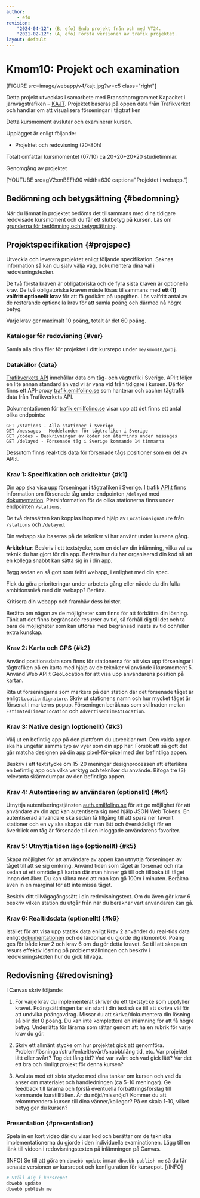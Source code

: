 ```yaml
---
author:
    - efo
revision:
    "2024-04-12": (B, efo) Enda projekt från och med VT24.
    "2021-02-12": (A, efo) Första versionen av trafik projektet.
layout: default
---
```


Kmom10: Projekt och examination
==================================

[FIGURE src=image/webapp/v4/kajt.jpg?w=c5 class="right"]

Detta projekt utvecklas i samarbete med Branschprogrammet Kapacitet i järnvägstrafiken – [KAJT](https://kajt.org/). Projektet baseras på öppen data från Trafikverket och handlar om att visualisera förseningar i tågtrafiken

Detta kursmoment avslutar och examinerar kursen.

Upplägget är enligt följande:

* Projektet och redovisning (20-80h)

Totalt omfattar kursmomentet (07/10) ca 20+20+20+20 studietimmar.

Genomgång av projektet

[YOUTUBE src=gV2xmBEFh90 width=630 caption="Projektet i webapp."]



Bedömning och betygsättning {#bedomning}
--------------------------------------------------------------------

När du lämnat in projektet bedöms det tillsammans med dina tidigare redovisade kursmoment och du får ett slutbetyg på kursen. Läs om [grunderna för bedömning och betygsättning](kurser/bedomning-och-betygsattning).



Projektspecifikation {#projspec}
--------------------------------------------------------------------

Utveckla och leverera projektet enligt följande specifikation. Saknas information så kan du själv välja väg, dokumentera dina val i redovisningstexten.

De två första kraven är obligatoriska och de fyra sista kraven är optionella krav. De två obligatoriska kraven måste lösas tillsammans med **ett (1) valfritt optionellt krav** för att få godkänt på uppgiften. Lös valfritt antal av de resterande optionella krav för att samla poäng och därmed nå högre betyg.

Varje krav ger maximalt 10 poäng, totalt är det 60 poäng.



### Kataloger för redovisning {#var}

Samla alla dina filer för projektet i ditt kursrepo under `me/kmom10/proj`.



### Datakällor {data}

[Trafikverkets API](https://api.trafikinfo.trafikverket.se/) innehållar data om tåg- och vägtrafik i Sverige. API:t följer en lite annan standard än vad vi är vana vid från tidigare i kursen. Därför finns ett API-proxy [trafik.emilfolino.se](https://trafik.emilfolino.se/) som hanterar och cacher tågtrafik data från Trafikverkets API.

Dokumentationen för [trafik.emilfolino.se](https://trafik.emilfolino.se/) visar upp att det finns ett antal olika endpoints:

```
GET /stations - Alla stationer i Sverige
GET /messages - Meddelanden för tågtrafiken i Sverige
GET /codes - Beskrivningar av koder som återfinns under messages
GET /delayed - Försenade tåg i Sverige kommande 14 timmarna
```

Dessutom finns real-tids data för försenade tågs positioner som en del av API:t.



### Krav 1: Specifikation och arkitektur {#k1}

Din app ska visa upp förseningar i tågtrafiken i Sverige. I [trafik API:t](https://trafik.emilfolino.se/) finns information om försenade tåg under endpointen `/delayed` med [dokumentation](https://trafik.emilfolino.se/#delayed). Platsinformation för de olika stationerna finns under endpointen `/stations`.

De två datasätten kan kopplas ihop med hjälp av `LocationSignature` från `/stations` och `/delayed`.

Din webapp ska baseras på de tekniker vi har använt under kursens gång.

__Arkitektur__: Beskriv i ett textstycke, som en del av din inlämning, vilka val av teknik du har gjort för din app. Berätta hur du har organiserad din kod så att en kollega snabbt kan sätta sig in i din app.

Bygg sedan en så gott som felfri webapp, i enlighet med din spec.

Fick du göra prioriteringar under arbetets gång eller nådde du din fulla ambitionsnivå med din webapp? Berätta.

Kritisera din webapp och framhäv dess brister.

Berätta om någon av de möjligheter som finns för att förbättra din lösning. Tänk att det finns begränsade resurser av tid, så förhåll dig till det och ta bara de möjligheter som kan utföras med begränsad insats av tid och/eller extra kunskap.



### Krav 2: Karta och GPS {#k2}

Använd positionsdata som finns för stationerna för att visa upp förseningar i tågtrafiken på en karta med hjälp av de tekniker vi använde i kursmoment 5. Använd Web API:t GeoLocation för att visa upp användarens position på kartan.

Rita ut förseningarna som markers på den station där det försenade tåget är enligt `LocationSignature`. Skriv ut stationens namn och hur mycket tåget är försenat i markerns popup. Förseningen beräknas som skillnaden mellan `EstimatedTimeAtLocation` och `AdvertisedTimeAtLocation`.



### Krav 3: Native design (optionellt) {#k3}

Välj ut en befintlig app på den plattform du utvecklar mot. Den valda appen ska ha ungefär samma typ av vyer som din app har. Försök att så gott det går matcha designen på din app pixel-för-pixel med den befintliga appen.

Beskriv i ett textstycke om 15-20 meningar designprocessen att efterlikna en befintlig app och vilka verktyg och tekniker du använde. Bifoga tre (3) relevanta skärmdumpar av den befintliga appen.



### Krav 4: Autentisering av användaren (optionellt) {#k4}

Utnyttja autentiseringstjänsten [auth.emilfolino.se](https://auth.emilfolino.se) för att ge möjlighet för att användare av din app kan autentisera sig med hjälp JSON Web Tokens. En autentiserad användare ska sedan få tillgång till att spara ner favorit stationer och en vy ska skapas där man lätt och överskådligt får en överblick om tåg är försenade till den inloggade användarens favoriter.



### Krav 5: Utnyttja tiden läge (optionellt) {#k5}

Skapa möjlighet för att användare av appen kan utnyttja förseningen av tåget till att se sig omkring. Använd tiden som tåget är försenad och rita sedan ut ett område på kartan där man hinner gå till och tillbaka till tåget innan det åker. Du kan räkna med att man kan gå 100m i minuten. Beräkna även in en marginal för att inte missa tåget.

Beskriv ditt tillvägagångssätt i din redovisningstext. Om du även gör krav 6 beskriv vilken station du utgår från när du beräknar vart användaren kan gå.



### Krav 6: Realtidsdata (optionellt) {#k6}

Istället för att visa upp statisk data enligt Krav 2 använder du real-tids data enligt [dokumentationen](https://trafik.emilfolino.se/#live) och de lärdomar du gjorde dig i kmom06. Poäng ges för både krav 2 och krav 6 om du gör detta kravet. Se till att skapa en resurs effektiv lösning på problemställningen och beskriv i redovisningstexten hur du gick tillväga.




Redovisning {#redovisning}
--------------------------------------------------------------------

I Canvas skriv följande:

1. För varje krav du implementerat skriver du ett textstycke som uppfyller kravet. Poängsättningen tar sin start i din text så se till att skriva väl för att undvika poängavdrag. Missar du att skriva/dokumentera din lösning så blir det 0 poäng. Du kan inte komplettera en inlämning för att få högre betyg. Underlätta för lärarna som rättar genom att ha en rubrik för varje krav du gör.

1. Skriv ett allmänt stycke om hur projektet gick att genomföra. Problem/lösningar/strul/enkelt/svårt/snabbt/lång tid, etc. Var projektet lätt eller svårt? Tog det lång tid? Vad var svårt och vad gick lätt? Var det ett bra och rimligt projekt för denna kursen?

1. Avsluta med ett sista stycke med dina tankar om kursen och vad du anser om materialet och handledningen (ca 5-10 meningar). Ge feedback till lärarna och förslå eventuella förbättringsförslag till kommande kurstillfällen. Är du nöjd/missnöjd? Kommer du att rekommendera kursen till dina vänner/kollegor? På en skala 1-10, vilket betyg ger du kursen?



### Presentation {#presentation}

Spela in en kort video där du visar kod och berättar om de tekniska implementationerna du gjorde i den individuella examinationen. Lägg till en länk till videon i redovisningstexten på inlämningen på Canvas.



[INFO]
Se till att göra en `dbwebb update` innan `dbwebb publish me` så du får senaste versionen av kursrepot och konfiguration för kursrepot.
[/INFO]

```bash
# Ställ dig i kursrepot
dbwebb update
dbwebb publish me
```
